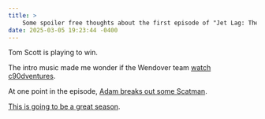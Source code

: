 ```yaml
---
title: >
    Some spoiler free thoughts about the first episode of "Jet Lag: The Game" season 13
date: 2025-03-05 19:23:44 -0400
---
```


Tom Scott is playing to win.

The intro music made me wonder if the Wendover team [watch c90dventures](https://youtu.be/WVulirXlUuE?si=FnTQaJbIz3wydrZS&t=495).

At one point in the episode, [Adam breaks out some Scatman](https://www.youtube.com/watch?v=Hy8kmNEo1i8).

[This is going to be a great season](https://nebula.tv/jetlag).
